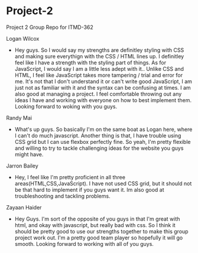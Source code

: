 # Project-2
Project 2 Group Repo for ITMD-362

Logan Wilcox
- Hey guys. So I would say my strengths are definitley styling with CSS and making sure everythign with the CSS / HTML lines up. I definitley feel like I have a strength with the styling part of things. As for JavaScript, I would say I am a little less adept with it.. Unlike CSS and HTML, I feel like JavaScript takes more tampering / trial and error for me. It's not that I don't understand it or can't write good JavaScript, I am just not as familiar with it and the syntax can be confusing at times. I am also good at managing a project. I feel comfortable throwing out any ideas I have and working with everyone on how to best implement them. Looking forward to woking with you guys.

Randy Mai
- What's up guys. So basically I'm on the same boat as Logan here, where I can't do much javascript. Another thing is that, I have trouble using CSS grid but I can use flexbox perfectly fine. So yeah, I'm pretty flexible and willing to try to tackle challenging ideas for the website you guys might have.

Jarron Bailey
- Hey, I feel like I'm pretty proficient in all three areas(HTML,CSS,JavaScript). I have not used CSS grid, but it should not be that hard to implement if you guys want it. Im also good at troubleshooting and tackling problems.

Zayaan Haider 
- Hey Guys. I'm sort of the opposite of you guys in that I'm great with html, and okay with javascript, but really bad with css. So I think it should be pretty good to use our strengths together to make this group project work out. I'm a pretty good team player so hopefully it will go smooth. Looking forward to working with all of you guys.
